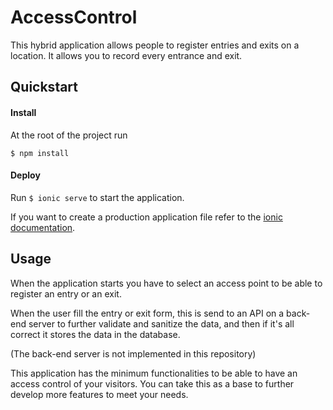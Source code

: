 # AccessControl

This hybrid application allows people to register entries and exits on a location. It allows you to record every entrance and exit.

## Quickstart
#### Install
At the root of the project run

```$ npm install```

#### Deploy

Run ```$ ionic serve``` to start the application. 

If you want to create a production application file refer to the [ionic documentation](https://ionicframework.com/docs/publishing/progressive-web-app).

## Usage

When the application starts you have to select an access point to be able to register an entry or an exit.

When the user fill the entry or exit form, this is send to an API on a back-end server to further validate and sanitize the data, and then if it's all correct it stores the data in the database.

(The back-end server is not implemented in this repository)

This application has the minimum functionalities to be able to have an access control of your visitors. You can take this as a base to further develop more features to meet your needs.
